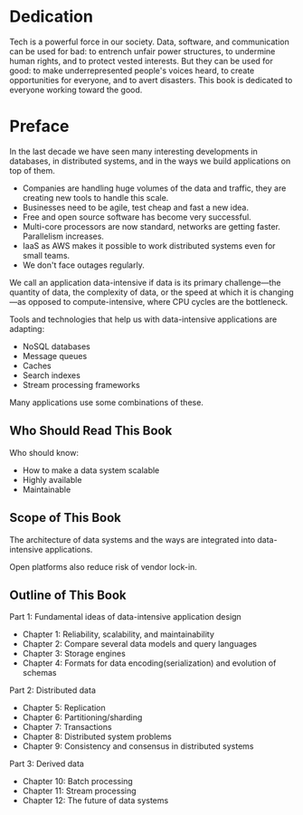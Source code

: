 # Dedication

Tech is a powerful force in our society. Data, software, and communication can be used for bad: to entrench unfair power structures, to undermine human rights, and to protect vested interests. But they can be used for good: to make underrepresented people's voices heard, to create opportunities for everyone, and to avert disasters. This book is dedicated to everyone working toward the good.

# Preface

In the last decade we have seen many interesting developments in databases, in distributed systems, and in the ways we build applications on top of them.

- Companies are handling huge volumes of the data and traffic, they are creating new tools to handle this scale.
- Businesses need to be agile, test cheap and fast a new idea.
- Free and open source software has become very successful.
- Multi-core processors are now standard, networks are getting faster. Parallelism increases.
- IaaS as AWS makes it possible to work distributed systems even for small teams.
- We don't face outages regularly.

We call an application data-intensive if data is its primary challenge—the quantity of data, the complexity of data, or the speed at which it is changing—as opposed to compute-intensive, where CPU cycles are the bottleneck.

Tools and technologies that help us with data-intensive applications are adapting:

- NoSQL databases
- Message queues
- Caches
- Search indexes
- Stream processing frameworks

Many applications use some combinations of these.

## Who Should Read This Book

Who should know:

- How to make a data system scalable
- Highly available
- Maintainable

## Scope of This Book

The architecture of data systems and the ways are integrated into data-intensive applications.

Open platforms also reduce risk of vendor lock-in.

## Outline of This Book

Part 1: Fundamental ideas of data-intensive application design

- Chapter 1: Reliability, scalability, and maintainability
- Chapter 2: Compare several data models and query languages
- Chapter 3: Storage engines
- Chapter 4: Formats for data encoding(serialization) and evolution of schemas

Part 2: Distributed data

- Chapter 5: Replication
- Chapter 6: Partitioning/sharding
- Chapter 7: Transactions
- Chapter 8: Distributed system problems
- Chapter 9: Consistency and consensus in distributed systems

Part 3: Derived data

- Chapter 10: Batch processing
- Chapter 11: Stream processing
- Chapter 12: The future of data systems



